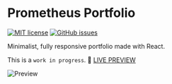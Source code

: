 # Prometheus Portfolio
[![MIT license](https://img.shields.io/badge/License-MIT-blue.svg)](https://lbesson.mit-license.org/)
[![GitHub issues](https://img.shields.io/github/issues/Giuseppetm/prometheus-portfolio)](https://github.com/Giuseppetm/prometheus-portfolio/issues/)

Minimalist, fully responsive portfolio made with React. 

This is a `work in progress`. 🎦 [LIVE PREVIEW](https://giuseppedelcampo.netlify.app/)

![Preview](https://user-images.githubusercontent.com/52317197/171942881-61dc0867-6500-41b3-8949-63152980aaff.jpeg)
